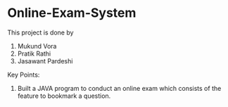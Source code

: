 # Online-Exam-System
This project is done by
1. Mukund Vora
2. Pratik Rathi
3. Jasawant Pardeshi

Key Points:
1. Built a JAVA program to conduct an online exam which consists of the feature to bookmark a question.
